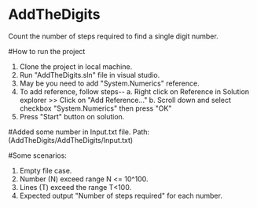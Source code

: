 # AddTheDigits
Count the number of steps required to find a single digit number.

#How to run the project
1. Clone the project in local machine.
2. Run "AddTheDigits.sln" file in visual studio.
3. May be you need to add "System.Numerics" reference.
4. To add reference, follow steps--
  a. Right click on Reference in Solution explorer >> Click on "Add Reference..."
  b. Scroll down and select checkbox "System.Numerics" then press "OK"
5. Press "Start" button on solution.

#Added some number in Input.txt file. 
Path: (AddTheDigits/AddTheDigits/Input.txt)

#Some scenarios:
1. Empty file case.
2. Number (N) exceed range N <= 10^100.
3. Lines (T) exceed the range T<100.
4. Expected output "Number of steps required" for each number.


  

